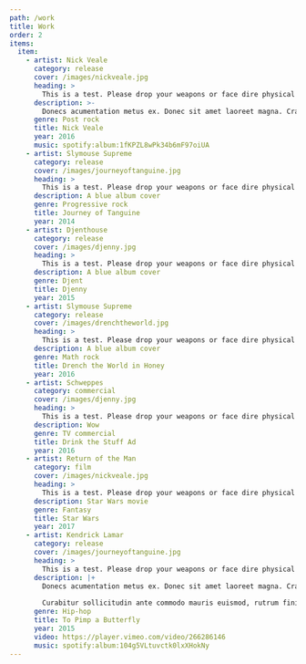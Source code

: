 ```yaml
---
path: /work
title: Work
order: 2
items:
  item:
    - artist: Nick Veale
      category: release
      cover: /images/nickveale.jpg
      heading: >
        This is a test. Please drop your weapons or face dire physical consequences. I repeat, this is not a test of large flippant proportional parliamentary toads that are buoyant and cruel.
      description: >-
        Donecs acumentation metus ex. Donec sit amet laoreet magna. Cras porttitor non arcu a interdum. Ut venenatis dolor et scelerisque dignissim. Quisque non odio porttitor, finibus magna quis, viverra elit. Nulla felis purus, volutpat vel urna at, tempus auctor est. Vestibulum mauris augue, tristique quis semper quis, tincidunt vel neque. Curabitur quis varius nunc, ultricies finibus ex. Maecenas scelerisque ante eget rutrum viverra. Pellentesque ullamcorper risus nec hendrerit porta. 
      genre: Post rock
      title: Nick Veale
      year: 2016
      music: spotify:album:1fKPZL8wPk34b6mF97oiUA
    - artist: Slymouse Supreme
      category: release
      cover: /images/journeyoftanguine.jpg
      heading: >
        This is a test. Please drop your weapons or face dire physical consequences. I repeat, this is not a test of large flippant proportional parliamentary toads that are buoyant and cruel.
      description: A blue album cover
      genre: Progressive rock
      title: Journey of Tanguine
      year: 2014
    - artist: Djenthouse
      category: release
      cover: /images/djenny.jpg
      heading: >
        This is a test. Please drop your weapons or face dire physical consequences. I repeat, this is not a test of large flippant proportional parliamentary toads that are buoyant and cruel.
      description: A blue album cover
      genre: Djent
      title: Djenny
      year: 2015
    - artist: Slymouse Supreme
      category: release
      cover: /images/drenchtheworld.jpg
      heading: >
        This is a test. Please drop your weapons or face dire physical consequences. I repeat, this is not a test of large flippant proportional parliamentary toads that are buoyant and cruel.
      description: A blue album cover
      genre: Math rock
      title: Drench the World in Honey
      year: 2016
    - artist: Schweppes
      category: commercial
      cover: /images/djenny.jpg
      heading: >
        This is a test. Please drop your weapons or face dire physical consequences. I repeat, this is not a test of large flippant proportional parliamentary toads that are buoyant and cruel.
      description: Wow
      genre: TV commercial
      title: Drink the Stuff Ad
      year: 2016
    - artist: Return of the Man
      category: film
      cover: /images/nickveale.jpg
      heading: >
        This is a test. Please drop your weapons or face dire physical consequences. I repeat, this is not a test of large flippant proportional parliamentary toads that are buoyant and cruel.
      description: Star Wars movie
      genre: Fantasy
      title: Star Wars
      year: 2017
    - artist: Kendrick Lamar
      category: release
      cover: /images/journeyoftanguine.jpg
      heading: >
        This is a test. Please drop your weapons or face dire physical consequences. I repeat, this is not a test of large flippant proportional parliamentary toads that are buoyant and cruel.
      description: |+
        Donecs acumentation metus ex. Donec sit amet laoreet magna. Cras porttitor non arcu a interdum. Ut venenatis dolor et scelerisque dignissim. Quisque non odio porttitor, finibus magna quis, viverra elit. Nulla felis purus, volutpat vel urna at, tempus auctor est. Vestibulum mauris augue, tristique quis semper quis, tincidunt vel neque. Curabitur quis varius nunc, ultricies finibus ex. Maecenas scelerisque ante eget rutrum viverra. Pellentesque ullamcorper risus nec hendrerit porta. 
 
        Curabitur sollicitudin ante commodo mauris euismod, rutrum finibus arcu egestas. Vestibulum maximus mollis tempor. Lorem ipsum dolor sit amet, consectetur adipiscing elit. Phasellus id mollis ligula. Nunc vitae neque felis. Quisque et commodo erat. Integer porta metus non leo vestibulum vulputate. Fusce nec feugiat ex. Maecenas mattis tempus commodo. Sed ullamcorper enim at finibus pellentesque. Sed magna sem, ullamcorper ac egestas vitae, eleifend tincidunt dolor. Vestibulum congue justo sit amet purus molestie ornare sodales eu turpis.
      genre: Hip-hop
      title: To Pimp a Butterfly
      year: 2015
      video: https://player.vimeo.com/video/266286146
      music: spotify:album:104g5VLtuvctk0lxXHokNy
---
```

